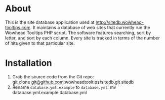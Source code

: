 # About

This is the site database application used at <http://sitedb.wowhead-tooltips.com>.  It maintains a database of web sites that currently run the Wowhead Tooltips PHP script.  The software features searching, sort by letter, and sort by each column.  Every site is tracked in terms of the number of hits given to that particular site.

# Installation

1. Grab the source code from the Git repo:    
		git clone git@github.com:wowheadtooltips/sitedb.git sitedb
2. Rename `database.yml.example` to `database.yml`:
		mv database.yml.example database.yml